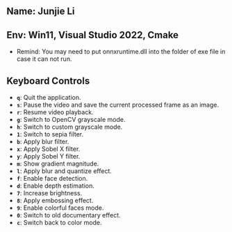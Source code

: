## Name: Junjie Li

## Env: Win11, Visual Studio 2022, Cmake

- Remind: You may need to put onnxruntime.dll into the folder of exe file in case it can not run.

## Keyboard Controls

- **`q`**: Quit the application.
- **`s`**: Pause the video and save the current processed frame as an image.
- **`r`**: Resume video playback.
- **`g`**: Switch to OpenCV grayscale mode.
- **`h`**: Switch to custom grayscale mode.
- **`1`**: Switch to sepia filter.
- **`b`**: Apply blur filter.
- **`x`**: Apply Sobel X filter.
- **`y`**: Apply Sobel Y filter.
- **`m`**: Show gradient magnitude.
- **`l`**: Apply blur and quantize effect.
- **`f`**: Enable face detection.
- **`d`**: Enable depth estimation.
- **`7`**: Increase brightness.
- **`8`**: Apply embossing effect.
- **`9`**: Enable colorful faces mode.
- **`0`**: Switch to old documentary effect.
- **`c`**: Switch back to color mode.
